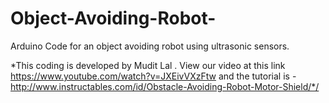 # Object-Avoiding-Robot-
Arduino Code for an object avoiding robot using ultrasonic sensors.

*This coding is developed by Mudit Lal .
 View our video at this link
 https://www.youtube.com/watch?v=JXEivVXzFtw and the tutorial is - http://www.instructables.com/id/Obstacle-Avoiding-Robot-Motor-Shield/*/
